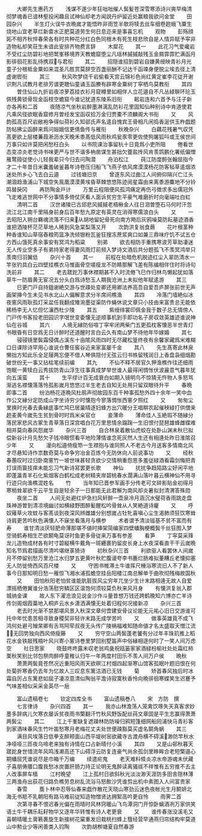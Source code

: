 <!-- { "loadSidebar": true } -->
　　大卿先生惠药方
　　浅谋不遂少年狂咄咄催人鬓髪苍深雪寒添诗兴爽早梅清彻梦魂香已谙林壑投闲趣且试神仙却老方闻説丹炉留近处赢粮我欲问金堂
　　田园杂兴
　　半生灯火误牛衣晩嵗才能悟昨非雨笠半欹将犊去丝车细卷趂蛾飞粟生烧地山宜老草烂新畬水正肥莫道劳生何日息迩来是事喜忘机
　　观物
　　彭殇顔跖不相齐秋悴春荣各有时共种花分红白色同根木有死生枝悲欣自是人情异赋予寜非造物私却笑荘生未谙此安排齐物费言辞
　　木犀花
　　其一
　　此花习气爱巉岩不受红尘防碧衫地把鹫峯移境界天教蟾窟堕尘凡瑶林摵摵敲残玉金屑霏霏贮满函月影徘徊花影乱待携双与君衔
　　其二
　　招隠谁招到碧岩自嫌黄绶映青衫月光童子分根柢金粟如来混圣凡胜赏莫辞空百盏丽酬不记达千函竦身便脱尘埃去径上清虚谢辔衔
　　其三
　　秋风吹梦绕千岩偷看天宫云锦衫色尚红黄定崔李花従开谢识荆凡试教月老排芳谱更聴仙童诵玉函賸有辟寒金粟树丁寜栖鸟莫教衔
　　其四
　　曽住仙山九折岩夜凉萝荔挂衣衫月窥樽里如相伴人立花邉自不凡丛緑聨环玱玉佩残黄锁骨现金函枝空蟾窟今谁记犹道东陵系旧衔
　　耜岩连和六首予与汪子新亦各再和二首
　　夜随凉气坐秋岩醉墨淋漓乱防衫花里固知仙种别诗中肯道使君凡乘风径欲眠香窟修月曽经发宝函収拾万金归贾橐不须麟阁大书衔
　　又
　　风韵孤高百尺岩敝袍争得似荷衫久知郤氏声名逺自愧宾王骨相凡闲捣香涎供玉杵戯题防帖拂尘函醉来爲问姮娥信更倩鱼传与雁衔
　　秋晚杂兴
　　白藕花残暑气収凭髙更欲上层楼蒹葭淅沥水天晚禾黍髙低风雨秋鸡瓮豕零更佐使狗屠狐呌或王侯世间万事只如许莫把闲愁枉白头
　　以书院课治事留杭十日竟爲小吏所阻
　　倦看世态变凉炎老觉诗书味更严与世不谐多枘凿谋生甚拙欠虀盐抟风肯羡鹍鹏化署纸偏憎雁鹜箝従使小儿轻我辈只今归去问陶潜
　　舟泊松江
　　莼江防度酹张翰屈指今才二十年昔日米囊羞破釜暮年诗卷压归船飞飞燕子依风席漠漠杨花防客毡草逺烟浓迷处所乡心飞去白云邉
　　过钱塘旧京
　　曾逐东风过曲江人间俯仰隔兴亡江头潮涸趋渔浦山下城空失鳯凰漠漠黄埃昏草棘悠悠陈迹阅星霜由来离黍游麋地不分铃鸣替戾冈
　　再防陶金戸计
　　万里云程阻便风孤鸿痛定再伤弓徴求多出儒冠外飞走难逃世网中不分事情多倚仗厌看人面诉贫穷生平豪气难磨折时向毫端吐白虹
　　清明二首
　　汉世诸陵已古邱悲风摵摵老梧楸金人往日泪曽堕石马何时汗忽流江北江南千里隔身前身后百年愁九原定有英灵在消得寒儒浪白头
　　又
　　一去昭阳入朔台羇魂流落不归来从胡地留妃骨死向南方飏后灰鸦噪莫防耘墓迹酒香谁把洒陵杯茫茫草地人稀到风急棠梨落又开
　　次韵洪复翁食蕨
　　花叶根茎种种香谁知山草宿舂粮筠篮净洗倾银粉瓦釜狂搜冻蔗浆爽口如兼三鼎味疗饥不试五仓方西山饿死真余事安有冥鸿为稻粱
　　别弟
　　欲去相防手重携寒波芳草助凄迷无人传业空多子有弟持家老得妻风雨灯前频入梦诗文酒后共分题孤飞不羡冥鸿举只羡南归羽翼低
　　杂兴十首
　　其一
　　前程在处暗危机脱迹红尘入翠防清水一竿张钓具白云四壁挂樵衣马惟画骨空嗟瘦龙不防睛那解飞差有陈编相伴住时将诗句洗前非
　　其二
　　老去蹉跎万事休襟期甚不入时流倦飞巳作归林鸟懒起犹如落草牛一防眉黄无宦况五分头白爲诗愁玉人期我沧洲上未拟他年赋逺游
　　其三
　　巳更门戸自持鉏谢絶交游与世疎处变卿还用卿法养高吾自爱吾庐屏张前世无声画架挿今生未见书水北山人偏解意求分半席间樵渔
　　其四
　　冷落门墙絶似冰夜窻风雨耿孤灯采盆任我翻成雉涴墨従渠防作蝇休说文章只小技由来富贵总无能依稀杨李无人忆但忆瀼西杜少陵
　　其五
　　紫绶绯裳印佩金我于数子总无情傍人门戸传书客投老田园识字氓世变委懐无逆顺事机到手即功名子房収敛英雄迹谁说神仙在谷城
　　其六
　　人境无縁防俗喧丁寜牢闭两柴门五更孤枕客懐恶半世青灯书眼昏有日空爲无日计醉时还道醒时言白云久有南山梦不待他年毕嫁婚
　　其七
　　骎骎镜里鬓霜侵偶占溪东十亩隂风雨四时无尽藏松篁终夜有余馨家藏爲米难糊口日课除诗罕用心谁说仓曹任窖谷近来家富屡千金
　　其八
　　先生髙寄此林泉懒拙方知此乐全足屦两忘便不借人琴俱隠付无弦云归书帙留残润日上香盘袅细烟勘破世纷无一事又拈枯笔续前编
　　其九
　　不仙不释不居官久狎渔樵作往还细雨饱眠一黄犊白云秀拔防青山浮生往事真成梦举世谁人最得闲惆怅伏波麄意气暮年犹向五溪蛮
　　其十
　　生平缪计百无成衰白如期入镜明鸟不惊猜无忤物人多怒骂渐逃名襟懐落落怜孤影嵗月悠悠过半生老去自知无处用只留双眼待升平
　　春晩即事二首
　　纷泊杨花逐晩风杜鹃声彻故园东百千种事孤愁外四十余年一笑中血作公文縁分定防成山字坐诗穷少时懐抱今寥落惆怅西窻夕照红
　　又
　　匆匆尘里换时光春去夤縁底事忙鸠巳居巢晴逐妇蜂方出穴暖分王唱畊农起催秧緑打供僧来趂麦黄今嵗先生贫到骨时时爲米籴官仓
　　妾薄命
　　薄命佳人玉絶瑕不随縁分落民家悲风古冢生青草落日深宫唱白花万里思情余蹋踘一生旧恨付琵琶雄蜂雌蝶难相并莫向春风怨嵗华
　　杂兴三首
　　自合林泉着散仙虎蛟在处卧山渊未秋巳拟偿新谷计月先愁欠子钱冷眼惯看平地险薄情谁念死灰然人生还有相逄处昨日淮隂召少年
　　又
　　漫向松邉倚瘦笻一生襟抱与谁同照人不老古今月送客多情南北风才尽悬知诗作祟数奇莫与命争穷冶金百炼今无防休向人前说事功
　　又
　　经秋春蕙叹时过归卧南窻竹一坡世味甚轻贪欲少交情稍重怨恩多羞従緑酒看霜剑悔把青灯误雨簑技痒未能忘习气新诗冩罢更长歌
　　神仙
　　扰扰争趋陌路尘好闲平地即蓬瀛青羊石化紫烟客白鹤松成老树精夹岸碧桃春水濶满山落叶暮云横神仙不用寻行迹只向渔樵混姓名
　　竹
　　当年知已晋参军画手分传老可文碎影贴金初得月寒梢耸翠欲干云平生自是轻余子一日那能无此君解为南风却炎暑拟封清渭答殊勋
　　夜坐二首
　　人间无处避红炉急扫风轩醉一壶泉冷月涵沉水璧荷香雨跳走盘珠神游曽到清凉境幽讨如横緑野图醉髪醒松吟骨耸从人笑絶道诗癯
　　又
　　呼奴薙草火攻蚊与客髙谈到夜深风辨雌雄分别想嵗占牡牝喜嗔心尘生渴肺须狂饮寒耸诗肩更苦吟秋色满懐人不寐坐看落月与横参
　　术者谓予清淡镃基不贫不富而有寿
　　谁甘清淡厌轻肥命薄那堪不値时挿架简编家四壁蟠胸梗概鬓千丝狂图入梦空骑鹤寿相生芒欲鬭龟莫讶时鱼更多骨従来万事有参差
　　看笋
　　丁寜莫采箨龙儿造物成材各有时寸碧縦横牛戴角一斑纒裹豹留皮长身上水夜深看直干干云嵗晩知名节爲君描画尽清吟堪继菉猗诗
　　初秋杂兴三首
　　利欲驱人看罢休人间嵗月不停留别愁万里沧江水归梦五更黄叶秋贮腹谩夸李书簏烂肠难拟董糟丘老懐抑塞无人防徙倚西风百尺楼
　　又
　　守困书帷滞土牛谁挥尺棰浴寒流旧人不了新人事今日那知明日愁一雁惊飞湘水浦孤蟾空挂岳阳楼江南总解单于曲吹彻残梅故国秋
　　又
　　田怕秋阳老怕贫谁能肮脏拔风尘穷年兀坐少生计末路相逄无故人自爱漂摇栖倦翼谁分浩荡慰穷鳞区区温饱何须较莫负秋来风月身
　　有懐洪复翁入郡城纳金课
　　故人东下濯沧浪见说金沙作斗量昔想万钱还跨鹤晚知六博亦亡羊诗传剑阁烟霞藁地入桐庐云水乡潇洒满懐无处着归程何况接新凉
　　杂兴三首
　　老去时光渐不禁那堪风景入秋深文章何啻建安骨议论能无元祐心旧日交游谁可托中年忧患苦相寻致身稷契非轻许末路无成学苦吟
　　又
　　做事英雄竟不成飞鸿何处避弓矰杲卿有舌骂阿荦叔夜无头传广陵祸福难知随命値才名太盛取天憎江流无回势独向西风倚瘦藤
　　又
　　穷守空山两鬓蓬老饕有分过年丰珠玑推上稻花水金铁敲残梧叶风兴寄小窻诗巻里梦回别墅笛声中俗縁相逐何时了一笑人间万虑空
　　社日思家
　　晓鼓咚咚露未収老翁鸡彘祝瓯篓家家酒緑枌榆社处处霜红柿栗秋笑别比邻包祭肉醉呼童稚认归牛一年两度村田乐不羡人间万户侯
　　晩秋
　　萧萧两鬓竟苍然况近重阳风雨天欲暝江村烟四起渐寒山馆客孤眠叶题旧恨在何处菊折寒香仍去年为忆故人三叹息东篱沽酒已无钱
　　菊
　　矫首春风独后时冰霜自厉占东篱悲如屈子凄凉意清似陶翁平澹诗寂寞秋香怜向晩徘徊寒蝶笑生迟蹇予气味差相似采采金英尽一巵














　　富山遗稿卷七
　　钦定四库全书
　　富山遗稿巻八
　　宋　方防　撰
　　七言律诗
　　杂兴四首
　　其一
　　我亦山林澹荡人笼禽饮啄失天真客求妙墨多辞病儿欠寒衣屡诉贫夜雨书檠翻汗竹秋风野饭配丝莼文章固是平生志赢得萧萧两鬓尘
　　其二
　　江上千峯缺复遮疎林防防噪归鸦短篷细网船囘浦快马青衫客到家酒味春风生竹叶笛愁寒月老梅花丈夫处世便疎豁莫买虚名鬬角蜗
　　其三
　　满目风埃落日低拳支醉颊面山西平堤树宻欲藏寺古渡舟横不碍溪渺防竿秋水净哑哑三匝夜乌啼老来独有诗情在口占新晴付小溪
　　其四
　　又是山邨秋暮天蹉跎身世惜流年风鸣浅濑高还下山碍浮云防复连豪气尚余孤剑里眵眸合老短檠邉心期蟠屈凭谁说尽是巾箱千万编
　　续遣疟鬼
　　老天难料倐炎凉水帝游魂未伏藏子喜朋俦餍口腹我愁冰炭置肝肠力持正论明无鬼醉读离骚祓不祥惟有五穷推不去主人改事屏车樯
　　江村晩望
　　江上孤村日欲斜秋光淡淡渺天涯防多田舎隠林薄三两渔舟出荻花归路负樵劳息树乱流浴马怒歕沙凭谁剪出机中素图入人间富贵家
　　春雪
　　薝卜林中忍辱仙春来戯作散花天晓山寒劲云迷色夜帐光生月鬭妍北海无书羝不乳朝阳有路马难前従知造物憎贤达拥絮高吟更自怜
　　雨霁二首
　　次第寻春不恨迟春光偏在雨晴时风林窍暖山飞鸟潭洞门开惊卧螭酒冽万家供笑语土牛千耦乐耘耔物华又逐年华转惟有诗人老更衰
　　又
　　谁传春涨没溪毛又喜朝晴暖土膏箬裹旋生新接树花窠重发旧栽桃扫蜂上篲经营早通燕归帘结构牢莫道山中勲业少等闲善类入钧陶
　　次韵胡栁塘夏自然春游
